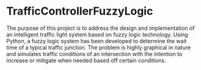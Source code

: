 # TrafficControllerFuzzyLogic
The purpose of this project is to address the design and implementation of an intelligent traffic light system based on fuzzy logic technology. Using Python, a fuzzy logic system has been developed to determine the wait time of a typical traffic junction. The problem is highly graphical in nature and simulates traffic conditions of an intersection with the intention to increase or mitigate when needed based off certain conditions.
